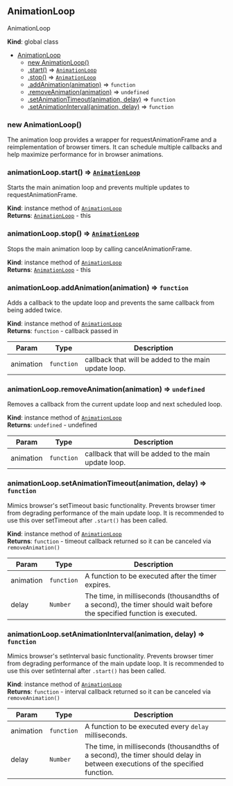 <a name="AnimationLoop"></a>

## AnimationLoop
AnimationLoop

**Kind**: global class  

* [AnimationLoop](#AnimationLoop)
    * [new AnimationLoop()](#new_AnimationLoop_new)
    * [.start()](#AnimationLoop+start) ⇒ <code>[AnimationLoop](#AnimationLoop)</code>
    * [.stop()](#AnimationLoop+stop) ⇒ <code>[AnimationLoop](#AnimationLoop)</code>
    * [.addAnimation(animation)](#AnimationLoop+addAnimation) ⇒ <code>function</code>
    * [.removeAnimation(animation)](#AnimationLoop+removeAnimation) ⇒ <code>undefined</code>
    * [.setAnimationTimeout(animation, delay)](#AnimationLoop+setAnimationTimeout) ⇒ <code>function</code>
    * [.setAnimationInterval(animation, delay)](#AnimationLoop+setAnimationInterval) ⇒ <code>function</code>

<a name="new_AnimationLoop_new"></a>

### new AnimationLoop()
The animation loop provides a wrapper for requestAnimationFrame and a
reimplementation of browser timers. It can schedule multiple callbacks
and help maximize performance for in browser animations.

<a name="AnimationLoop+start"></a>

### animationLoop.start() ⇒ <code>[AnimationLoop](#AnimationLoop)</code>
Starts the main animation loop and prevents multiple updates to 
requestAnimationFrame.

**Kind**: instance method of <code>[AnimationLoop](#AnimationLoop)</code>  
**Returns**: <code>[AnimationLoop](#AnimationLoop)</code> - this  
<a name="AnimationLoop+stop"></a>

### animationLoop.stop() ⇒ <code>[AnimationLoop](#AnimationLoop)</code>
Stops the main animation loop by calling cancelAnimationFrame.

**Kind**: instance method of <code>[AnimationLoop](#AnimationLoop)</code>  
**Returns**: <code>[AnimationLoop](#AnimationLoop)</code> - this  
<a name="AnimationLoop+addAnimation"></a>

### animationLoop.addAnimation(animation) ⇒ <code>function</code>
Adds a callback to the update loop and prevents the same callback from being 
added twice.

**Kind**: instance method of <code>[AnimationLoop](#AnimationLoop)</code>  
**Returns**: <code>function</code> - callback passed in  

| Param | Type | Description |
| --- | --- | --- |
| animation | <code>function</code> | callback that will be added to the main update loop. |

<a name="AnimationLoop+removeAnimation"></a>

### animationLoop.removeAnimation(animation) ⇒ <code>undefined</code>
Removes a callback from the current update loop and next scheduled loop.

**Kind**: instance method of <code>[AnimationLoop](#AnimationLoop)</code>  
**Returns**: <code>undefined</code> - undefined  

| Param | Type | Description |
| --- | --- | --- |
| animation | <code>function</code> | callback that will be added to the main update loop. |

<a name="AnimationLoop+setAnimationTimeout"></a>

### animationLoop.setAnimationTimeout(animation, delay) ⇒ <code>function</code>
Mimics browser's setTimeout basic functionality. Prevents browser timer from 
degrading performance of the main update loop. It is recommended to use this over
setTimeout after `.start()` has been called.

**Kind**: instance method of <code>[AnimationLoop](#AnimationLoop)</code>  
**Returns**: <code>function</code> - timeout callback returned so it can be canceled via `removeAnimation()`  

| Param | Type | Description |
| --- | --- | --- |
| animation | <code>function</code> | A function to be executed after the timer expires. |
| delay | <code>Number</code> | The time, in milliseconds (thousandths of a second), the timer  should wait before the specified function is executed. |

<a name="AnimationLoop+setAnimationInterval"></a>

### animationLoop.setAnimationInterval(animation, delay) ⇒ <code>function</code>
Mimics browser's setInterval basic functionality. Prevents browser timer from 
degrading performance of the main update loop. It is recommended to use this over
setInternal after `.start()` has been called.

**Kind**: instance method of <code>[AnimationLoop](#AnimationLoop)</code>  
**Returns**: <code>function</code> - interval callback returned so it can be canceled via `removeAnimation()`  

| Param | Type | Description |
| --- | --- | --- |
| animation | <code>function</code> | A function to be executed every `delay` milliseconds. |
| delay | <code>Number</code> | The time, in milliseconds (thousandths of a second), the timer  should delay in between executions of the specified function. |

